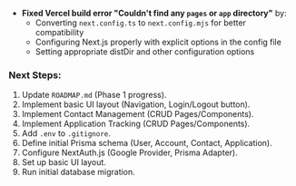 *   **Fixed Vercel build error "Couldn't find any `pages` or `app` directory"** by:
    *   Converting `next.config.ts` to `next.config.mjs` for better compatibility
    *   Configuring Next.js properly with explicit options in the config file
    *   Setting appropriate distDir and other configuration options

### Next Steps:

1.  Update `ROADMAP.md` (Phase 1 progress).
2.  Implement basic UI layout (Navigation, Login/Logout button).
3.  Implement Contact Management (CRUD Pages/Components).
4.  Implement Application Tracking (CRUD Pages/Components).
5.  Add `.env` to `.gitignore`.
6.  Define initial Prisma schema (User, Account, Contact, Application).
7.  Configure NextAuth.js (Google Provider, Prisma Adapter).
8.  Set up basic UI layout.
9.  Run initial database migration. 
